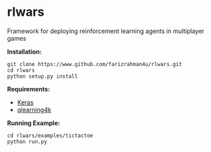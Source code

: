 # rlwars
Framework for deploying reinforcement learning agents in multiplayer games


**Installation:**

```shell
git clone https://www.github.com/farizrahman4u/rlwars.git
cd rlwars
python setup.py install
```


**Requirements:**

* [Keras](https://keras.io)
* [qlearning4k](https://www.github.com/farizrahman4u/qlearning4k)


**Running Example:**

```shell
cd rlwars/examples/tictactoe
python run.py
```
